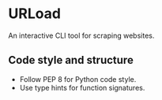 # URLoad

An interactive CLI tool for scraping websites.

## Code style and structure

- Follow PEP 8 for Python code style.
- Use type hints for function signatures.

